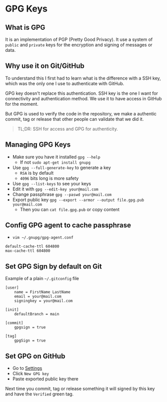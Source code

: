 # GPG Keys

## What is GPG

It is an implementation of PGP (Pretty Good Privacy). It use a system of
`public` and `private` keys for the encryption and signing of messages
or data.

## Why use it on Git/GitHub

To understand this I first had to learn what is the difference with a
SSH key, which was the only one I use to authenticate with GitHub.

GPG key doesn't replace this authentication. SSH key is the one I want
for connectivity and authentication method. We use it to have access in
GitHub for the moment.

But GPG is used to verify the code in the repository, we make a
authentic commit, tag or release that other people can validate that
we did it.

> TL;DR: SSH for access and GPG for authenticity.

## Managing GPG Keys

- Make sure you have it installed `gpg --help`
  - If not `sudo apt-get install gnupg`
- Use `gpg --full-generate-key` to generate a key
  - `RSA` is by default
  - `4096` bits long is more safety
- Use `gpg --list-keys` to see your keys
- Edit it with `gpg --edit-key your@mail.com`
- Change passphrase `gpg --paswd your@mail.com`
- Export public key `gpg --export --armor --output file.gpg.pub your@mail.com`
  - Then you can `cat file.gpg.pub` or copy content

## Config GPG agent to cache passphrase

- `vim ~/.gnupg/gpg-agent.conf`

```
default-cache-ttl 604800
max-cache-ttl 604800
```

## Set GPG Sign by default on Git

Example of a plain `~/.gitconfig` file

```
[user]
	name = FirstName LastName
	email = your@mail.com
	signingkey = your@mail.com

[init]
	defaultBranch = main

[commit]
	gpgsign = true

[tag]
	gpgSign = true
```

## Set GPG on GitHub

- Go to [Settings](https://github.com/settings/keys)
- Click `New GPG key`
- Paste exported public key there

Next time you commit, tag or release something it will signed by this
key and have the `Verified` green tag.

